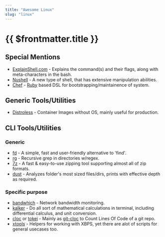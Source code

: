 ```yaml
---
title: "Awesome Linux"
slug: "linux"
---
```


# {{ $frontmatter.title }}

## Special Mentions

* [ExplainShell.com](https://www.explainshell.com) - Explains the command(s) and their flags, along with meta-characters in the bash.
* [Nushell](https://www.nushell.sh) - A new type of shell, that has extensive manipulation abilities.
* [Chef](https://github.com/chef/chef) - [Ruby](https://learnxinyminutes.com/docs/ruby) based DSL for bootstrapping/maintainence of system.

## Generic Tools/Utilities

* [Distroless](https://github.com/GoogleContainerTools/distroless) - Container Images without OS, mainly useful for production.

## CLI Tools/Utilities

### Generic

* [fd](https://github.com/sharkdp/fd) - A simple, fast and user-friendly alternative to 'find'.
* [rg](https://github.com/BurntSushi/ripgrep) - Recursive grep in directories w/regex.
* [7z](https://www.7-zip.org/download.html) - A fast & easy-to-use zipping tool supporting almost all of zip formats.
* [dust](https://github.com/bootandy/dust) - Analyzes folder's most sized files/dirs, prints with effective depth as required.

### Specific purpose

* [bandwhich](https://github.com/imsnif/bandwhich) - Network bandwidth monitoring.
* [kalker](https://github.com/PaddiM8/kalker) - Do all sort of mathematical calculations in terminal, including differential calculus, and unit conversion.
* [cloc](https://github.com/AlDanial/cloc) or [tokei](https://github.com/XAMPPRocky/tokei) - Mainly as [git-cloc](https://stackoverflow.com/a/29012789/11377112) to Count Lines Of Code of a git repo.
* [xtools](https://github.com/leahneukirchen/xtools) - Helpers for working with XBPS, yet there are alot of scripts for general usecases too.

<!--
TODO: Maybe helpful? May need to review a bit.
https://github.com/2KAbhishek/Dotfiles
-->
